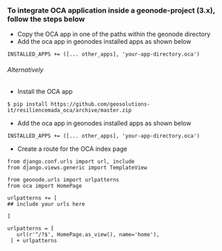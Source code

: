 ### To integrate OCA application inside a geonode-project (3.x), follow the steps below

- Copy the OCA app in one of the paths within the geonode directory
- Add the oca app in geonodes installed apps as shown below
```
INSTALLED_APPS += ([... other_apps], 'your-app-directory.oca')
```

###### Alternatively
- Install the OCA app
```
$ pip install https://github.com/geosolutions-it/resiliencemada_oca/archive/master.zip
```

- Add the oca app in geonodes installed apps as shown below
```
INSTALLED_APPS += ([... other_apps], 'your-app-directory.oca')
```

- Create a route for the OCA index page
```
from django.conf.urls import url, include
from django.views.generic import TemplateView

from geonode.urls import urlpatterns
from oca import HomePage

urlpatterns += [
## include your urls here

]

urlpatterns = [
   url(r'^/?$', HomePage.as_view(), name='home'),
 ] + urlpatterns
```